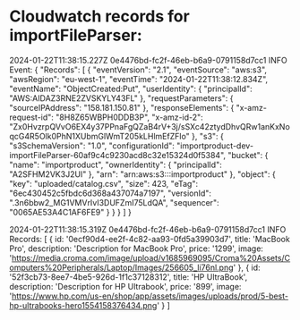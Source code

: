 # Cloudwatch records for importFileParser:

2024-01-22T11:38:15.227Z	0e4476bd-fc2f-46eb-b6a9-0791158d7cc1	INFO	Event: {
    "Records": [
        {
            "eventVersion": "2.1",
            "eventSource": "aws:s3",
            "awsRegion": "eu-west-1",
            "eventTime": "2024-01-22T11:38:12.834Z",
            "eventName": "ObjectCreated:Put",
            "userIdentity": {
                "principalId": "AWS:AIDAZ3RNE2ZVSKYLY43FL"
            },
            "requestParameters": {
                "sourceIPAddress": "158.181.150.81"
            },
            "responseElements": {
                "x-amz-request-id": "8H8Z65WBPH0DDB3P",
                "x-amz-id-2": "Zx0HvzrpQVvO6EX4y37PPnaFgQZaB4rV+3j/sSXc42ztydDhvQRw1anKxNoqcG4R5Olk0PhN1XUbmGlWmT205kLHlmEfZFlo"
            },
            "s3": {
                "s3SchemaVersion": "1.0",
                "configurationId": "importproduct-dev-importFileParser-60af9c4c9230acd8c32e15324d0f5384",
                "bucket": {
                    "name": "importproduct",
                    "ownerIdentity": {
                        "principalId": "A2SFHM2VK3J2UI"
                    },
                    "arn": "arn:aws:s3:::importproduct"
                },
                "object": {
                    "key": "uploaded/catalog.csv",
                    "size": 423,
                    "eTag": "6ec430452c5fbdc6d368a437074a7197",
                    "versionId": ".3n6bbw2_MG1VMVrIvI3DUFZmI75LdQA",
                    "sequencer": "0065AE53A4C1AF6FE9"
                }
            }
        }
    ]
}


2024-01-22T11:38:15.319Z	0e4476bd-fc2f-46eb-b6a9-0791158d7cc1	INFO	Records: [
  {
    id: '0ecf90d4-ee2f-4c82-aa93-0fd5a39903d7',
    title: 'MacBook Pro',
    description: 'Description for MacBook Pro',
    price: '1299',
    image: 'https://media.croma.com/image/upload/v1685969095/Croma%20Assets/Computers%20Peripherals/Laptop/Images/256605_li76nl.png'
  },
  {
    id: '52f3cb73-8ee7-4be5-926d-1f1c37128312',
    title: 'HP UltraBook',
    description: 'Description for HP Ultrabook',
    price: '899',
    image: 'https://www.hp.com/us-en/shop/app/assets/images/uploads/prod/5-best-hp-ultrabooks-hero1554158376434.png'
  }
]
